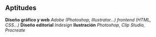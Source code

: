 ## Aptitudes
**Diseño gráfico y web**
 *Adobe (Photoshop, Illustrator...) frontend (HTML, CSS...)*
 **Diseño editorial**
 *Indesign*
**Ilustración**
*Photoshop, Clip Studio, Procreate*
